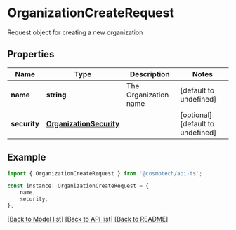 # OrganizationCreateRequest

Request object for creating a new organization

## Properties

Name | Type | Description | Notes
------------ | ------------- | ------------- | -------------
**name** | **string** | The Organization name | [default to undefined]
**security** | [**OrganizationSecurity**](OrganizationSecurity.md) |  | [optional] [default to undefined]

## Example

```typescript
import { OrganizationCreateRequest } from '@cosmotech/api-ts';

const instance: OrganizationCreateRequest = {
    name,
    security,
};
```

[[Back to Model list]](../README.md#documentation-for-models) [[Back to API list]](../README.md#documentation-for-api-endpoints) [[Back to README]](../README.md)
